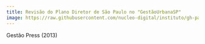 ```yaml
---
title: Revisão do Plano Diretor de São Paulo no "GestãoUrbanaSP"
image: https://raw.githubusercontent.com/nucleo-digital/instituto/gh-pages/images/screenshots/screenshot_plano.png
---
```


Gestão Press (2013)
